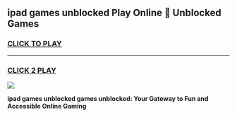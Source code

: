
## ipad games unblocked Play Online 👋 Unblocked Games
<h3>
<a href="https://premium.freeplayer.one?title=ipad_games_unblocked&ref=19F">CLICK TO PLAY</a></h3>
<hr>

<h3>
<a href="https://premium.freeplayer.one?title=ipad_games_unblocked&ref=19F">CLICK 2 PLAY</a>
  
</h3>

<a href="https://premium.freeplayer.one?title=ipad_games_unblocked&ref=19F"><img src="https://clearcache.store/games.png"></a>


**ipad games unblocked games unblocked: Your Gateway to Fun and Accessible Online Gaming**
